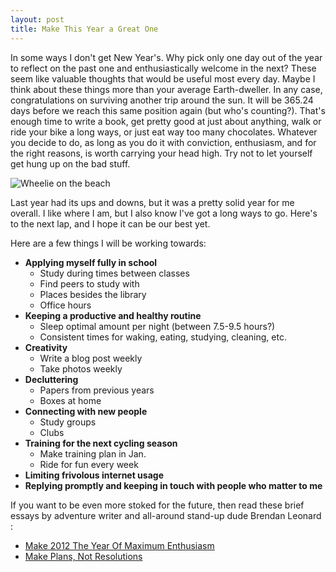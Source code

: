 ```yaml
---
layout: post
title: Make This Year a Great One
---
```


In some ways I don't get New Year's. Why pick only one day out of the year to reflect on the past one and enthusiastically welcome in the next? These seem like valuable thoughts that would be useful most every day. Maybe I think about these things more than your average Earth-dweller. In any case, congratulations on surviving another trip around the sun. It will be 365.24 days before we reach this same position again (but who's counting?). That's enough time to write a book, get pretty good at just about anything, walk or ride your bike a long ways, or just eat way too many chocolates. Whatever you decide to do, as long as you do it with conviction, enthusiasm, and for the right reasons, is worth carrying your head high. Try not to let yourself get hung up on the bad stuff.

![Wheelie on the beach](http://eoisaacs.github.io/images/2015-01-03/img01.jpg)

Last year had its ups and downs, but it was a pretty solid year for me overall. I like where I am, but I also know I've got a long ways to go. Here's to the next lap, and I hope it can be our best yet.

Here are a few things I will be working towards:

-	**Applying myself fully in school**
	-	Study during times between classes
	-	Find peers to study with
	-	Places besides the library
	-	Office hours
-	**Keeping a productive and healthy routine**
	-	Sleep optimal amount per night (between 7.5-9.5 hours?)
	-	Consistent times for waking, eating, studying, cleaning, etc.
-	**Creativity**
	-	Write a blog post weekly
	-	Take photos weekly
-	**Decluttering**
	-	Papers from previous years
	-	Boxes at home
-	**Connecting with new people**
	-	Study groups
	-	Clubs
-	**Training for the next cycling season**
	-	Make training plan in Jan.
	-	Ride for fun every week
-	**Limiting frivolous internet usage**
-	**Replying promptly and keeping in touch with people who matter to me**

If you want to be even more stoked for the future, then read these brief essays by adventure writer and all-around stand-up dude Brendan Leonard :

-	<a href="http://semi-rad.com/2011/12/make-2012-the-year-of-maximum-enthusiasm/" target= "_blank">Make 2012 The Year Of Maximum Enthusiasm</a>
-	<a href="http://semi-rad.com/2013/01/make-plans-not-resolutions/" target= "_blank">Make Plans, Not Resolutions</a>